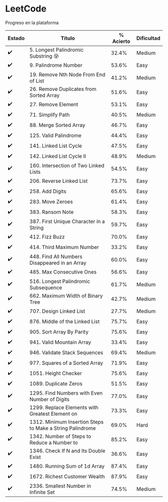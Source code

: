 # LeetCode

Progreso en la plataforma

Estado             | Título                                          | % Acierto | Dificultad
-------------------|-------------------------------------------------|-----------|-----------
:heavy_check_mark: | 5. Longest Palindromic Substring :dizzy_face:| 32.4%     | Medium
:heavy_check_mark: | 9. Palindrome Number                            | 53.6%     | Easy
:heavy_check_mark: | 19. Remove Nth Node From End of List            | 41.2%     | Medium
:heavy_check_mark: | 26. Remove Duplicates from Sorted Array         | 51.6%     | Easy
:heavy_check_mark: | 27. Remove Element                              | 53.1%     | Easy
:heavy_check_mark: | 71. Simplify Path                               | 40.5%     | Medium
:heavy_check_mark: | 88. Merge Sorted Array                          | 46.7%     | Easy
:heavy_check_mark: | 125. Valid Palindrome                           | 44.4%     | Easy
:heavy_check_mark: | 141. Linked List Cycle                          | 47.5%     | Easy
:heavy_check_mark: | 142. Linked List Cycle II                       | 48.9%     | Medium
:heavy_check_mark: | 160. Intersection of Two Linked Lists           | 54.5%     | Easy
:heavy_check_mark: | 206. Reverse Linked List                        | 73.7%     | Easy
:heavy_check_mark: | 258. Add Digits                                 | 65.6%     | Easy
:heavy_check_mark: | 283. Move Zeroes                                | 61.4%     | Easy
:heavy_check_mark: | 383. Ransom Note                                | 58.3%     | Easy
:heavy_check_mark: | 387. First Unique Character in a String         | 59.7%     | Easy
:heavy_check_mark: | 412. Fizz Buzz                                  | 70.0%     | Easy
:heavy_check_mark: | 414. Third Maximum Number                       | 33.2%     | Easy
:heavy_check_mark: | 448. Find All Numbers Disappeared in an Array   | 60.0%     | Easy
:heavy_check_mark: | 485. Max Consecutive Ones                       | 56.6%     | Easy
:heavy_check_mark: | 516. Longest Palindromic Subsequence            | 61.7%     | Medium
:heavy_check_mark: | 662. Maximum Width of Binary Tree               | 42.7%     | Medium
:heavy_check_mark: | 707. Design Linked List                         | 27.7%     | Medium
:heavy_check_mark: | 876. Middle of the Linked List                  | 75.7%     | Easy
:heavy_check_mark: | 905. Sort Array By Parity                       | 75.6%     | Easy
:heavy_check_mark: | 941. Valid Mountain Array                       | 33.4%     | Easy
:heavy_check_mark: | 946. Validate Stack Sequences                   | 69.4%     | Medium
:heavy_check_mark: | 977. Squares of a Sorted Array                  | 71.9%     | Easy
:heavy_check_mark: | 1051. Height Checker                            | 75.6%     | Easy
:heavy_check_mark: | 1089. Duplicate Zeros                           | 51.5%     | Easy
:heavy_check_mark: | 1295. Find Numbers with Even Number of Digits   | 77.0%     | Easy
:heavy_check_mark: | 1299. Replace Elements with Greatest Element on | 73.3%     | Easy
:heavy_check_mark: | 1312. Minimum Insertion Steps to Make a String Palindrome | 69.0%     | Hard
:heavy_check_mark: | 1342. Number of Steps to Reduce a Number to     | 85.2%     | Easy
:heavy_check_mark: | 1346. Check If N and Its Double Exist           | 36.6%     | Easy
:heavy_check_mark: | 1480. Running Sum of 1d Array                   | 87.4%     | Easy
:heavy_check_mark: | 1672. Richest Customer Wealth                   | 87.9%     | Easy
:heavy_check_mark: | 2336. Smallest Number in Infinite Set           | 74.5%     | Medium

